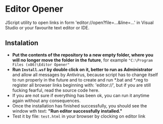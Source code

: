 # Editor Opener
JScript utility to open links in form 'editor://open?file=...&amp;line=...' in Visual Studio or your favourite text editor or IDE.

## Instalation
- **Put the contents of the repository to a new empty folder, where you will no longer move the folder in the future**,
  for example `"C:\Program Files (x86)\Editor Opener"`
- **Run `Install.wsf` by double click on it, better to run as Administrator** and allow all messages by Antivirus,
  because script has to change itself to run properly in the future and to create 
  and run *.bat and *.reg to register all browser links beginning with: 'editor://',
  but if you are still fucking fearful, read the source code here.
- If you are not sure if everything has been ok, you can run it anytime again without any consequences.
- Once the installation has finished successfully, you should see the window wth text:
  **"Run editor successfully installed."**
- Test it by file: `test.html` in your browser by clocking on editor link
